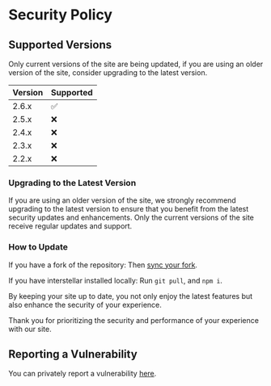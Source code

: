 # Security Policy

## Supported Versions

Only current versions of the site are being updated, if you are using an older version of the site, consider upgrading to the latest version.

| Version | Supported          |
| ------- | ------------------ |
| 2.6.x   | :white_check_mark: |
| 2.5.x   | :x:                |
| 2.4.x   | :x:                |
| 2.3.x   | :x:                |
| 2.2.x   | :x:                |

### Upgrading to the Latest Version

If you are using an older version of the site, we strongly recommend upgrading to the latest version to ensure that you benefit from the latest security updates and enhancements. Only the current versions of the site receive regular updates and support.

### How to Update

If you have a fork of the repository:
Then [sync your fork](https://docs.github.com/en/pull-requests/collaborating-with-pull-requests/working-with-forks/syncing-a-fork).

If you have interstellar installed locally:
Run `git pull`, and `npm i`.

By keeping your site up to date, you not only enjoy the latest features but also enhance the security of your experience.

<!--If you encounter any challenges while updating, feel free to reach out to our [support team](https://discord.gg/interstellar) for assistance.-->

Thank you for prioritizing the security and performance of your experience with our site.

## Reporting a Vulnerability

You can privately report a vulnerability [here](https://github.com/InterstellarNetwork/Interstellar/security/advisories/new).

<!--Alternatively, you can join our [Discord server](https://discord.gg/), and open a ticket and let us know what the vulnerability is.-->
